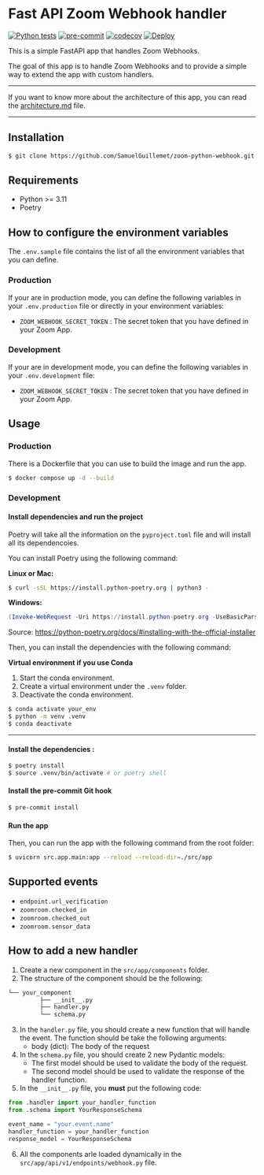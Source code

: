 # Fast API Zoom Webhook handler

[![Python tests](https://github.com/SamuelGuillemet/zoom-python-webhook/actions/workflows/python-tests.yml/badge.svg)](https://github.com/SamuelGuillemet/zoom-python-webhook/actions/workflows/python-tests.yml)
[![pre-commit](https://github.com/SamuelGuillemet/zoom-python-webhook/actions/workflows/pre-commit.yaml/badge.svg)](https://github.com/SamuelGuillemet/zoom-python-webhook/actions/workflows/pre-commit.yaml)
[![codecov](https://codecov.io/gh/SamuelGuillemet/zoom-python-webhook/branch/main/graph/badge.svg)](https://codecov.io/gh/SamuelGuillemet/zoom-python-webhook)
[![Deploy](https://github.com/SamuelGuillemet/zoom-python-webhook/actions/workflows/build.yml/badge.svg)](https://github.com/SamuelGuillemet/zoom-python-webhook/actions/workflows/build.yml)

This is a simple FastAPI app that handles Zoom Webhooks.

The goal of this app is to handle Zoom Webhooks and to provide a simple way to extend the app with custom handlers.

---

If you want to know more about the architecture of this app, you can read the [architecture.md](docs/architecture.md) file.

---

## Installation

```bash
$ git clone https://github.com/SamuelGuillemet/zoom-python-webhook.git
```

## Requirements

- Python >= 3.11
- Poetry

## How to configure the environment variables

The `.env.sample` file contains the list of all the environment variables that you can define.

### Production

If your are in production mode, you can define the following variables in your `.env.production` file or directly in your environment variables:

- `ZOOM_WEBHOOK_SECRET_TOKEN` : The secret token that you have defined in your Zoom App.

### Development

If your are in development mode, you can define the following variables in your `.env.development` file:

- `ZOOM_WEBHOOK_SECRET_TOKEN` : The secret token that you have defined in your Zoom App.

## Usage

### Production

There is a Dockerfile that you can use to build the image and run the app.

```bash
$ docker compose up -d --build
```

### Development

#### Install dependencies and run the project

Poetry will take all the information on the `pyproject.toml` file and will install all its dependencoies.

You can install Poetry using the following command:

**Linux or Mac:**

```bash
$ curl -sSL https://install.python-poetry.org | python3 -
```

**Windows:**

```powershell
(Invoke-WebRequest -Uri https://install.python-poetry.org -UseBasicParsing).Content | py -
```

Source: https://python-poetry.org/docs/#installing-with-the-official-installer

Then, you can install the dependencies with the following command:

**Virtual environment if you use Conda**

1. Start the conda environment.
2. Create a virtual environment under the `.venv` folder.
3. Deactivate the conda environment.

```bash
$ conda activate your_env
$ python -m venv .venv
$ conda deactivate
```

---

#### Install the dependencies :

```bash
$ poetry install
$ source .venv/bin/activate # or poetry shell
```

#### Install the pre-commit Git hook

```bash
$ pre-commit install
```

#### Run the app

Then, you can run the app with the following command from the root folder:

```bash
$ uvicorn src.app.main:app --reload --reload-dir=./src/app
```

## Supported events

- `endpoint.url_verification`
- `zoomroom.checked_in`
- `zoomroom.checked_out`
- `zoomroom.sensor_data`

## How to add a new handler

1. Create a new component in the `src/app/components` folder.
2. The structure of the component should be the following:

```bash
└── your_component
         ├── __init__.py
         ├── handler.py
         └── schema.py
```

3. In the `handler.py` file, you should create a new function that will handle the event. The function should be take the following arguments:
   - body (dict): The body of the request
4. In the `schema.py` file, you should create 2 new Pydantic models:
   - The first model should be used to validate the body of the request.
   - The second model should be used to validate the response of the handler function.
5. In the `__init__.py` file, you **must** put the following code:

```python
from .handler import your_handler_function
from .schema import YourResponseSchema

event_name = "your.event.name"
handler_function = your_handler_function
response_model = YourResponseSchema
```

6. All the components arle loaded dynamically in the `src/app/api/v1/endpoints/webhook.py` file.
